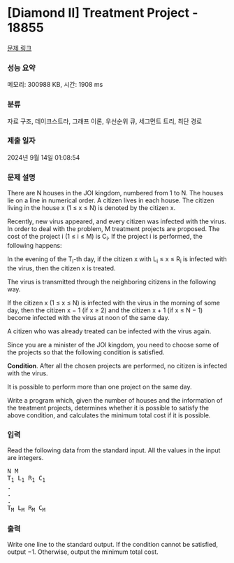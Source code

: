 # [Diamond II] Treatment Project - 18855 

[문제 링크](https://www.acmicpc.net/problem/18855) 

### 성능 요약

메모리: 300988 KB, 시간: 1908 ms

### 분류

자료 구조, 데이크스트라, 그래프 이론, 우선순위 큐, 세그먼트 트리, 최단 경로

### 제출 일자

2024년 9월 14일 01:08:54

### 문제 설명

<p>There are N houses in the JOI kingdom, numbered from 1 to N. The houses lie on a line in numerical order. A citizen lives in each house. The citizen living in the house x (1 ≤ x ≤ N) is denoted by the citizen x.</p>

<p>Recently, new virus appeared, and every citizen was infected with the virus. In order to deal with the problem, M treatment projects are proposed. The cost of the project i (1 ≤ i ≤ M) is C<sub>i</sub>. If the project i is performed, the following happens:</p>

<p>In the evening of the T<sub>i</sub>-th day, if the citizen x with L<sub>i</sub> ≤ x ≤ R<sub>i</sub> is infected with the virus, then the citizen x is treated.</p>

<p>The virus is transmitted through the neighboring citizens in the following way.</p>

<p>If the citizen x (1 ≤ x ≤ N) is infected with the virus in the morning of some day, then the citizen x − 1 (if x ≥ 2) and the citizen x + 1 (if x ≤ N − 1) become infected with the virus at noon of the same day.</p>

<p>A citizen who was already treated can be infected with the virus again.</p>

<p>Since you are a minister of the JOI kingdom, you need to choose some of the projects so that the following condition is satisfied.</p>

<p><strong>Condition</strong>. After all the chosen projects are performed, no citizen is infected with the virus.</p>

<p>It is possible to perform more than one project on the same day.</p>

<p>Write a program which, given the number of houses and the information of the treatment projects, determines whether it is possible to satisfy the above condition, and calculates the minimum total cost if it is possible.</p>

### 입력 

 <p>Read the following data from the standard input. All the values in the input are integers.</p>

<pre>N M
T<sub>1</sub> L<sub>1</sub> R<sub>1</sub> C<sub>1</sub>
.
.
.
T<sub>M</sub> L<sub>M</sub> R<sub>M</sub> C<sub>M</sub></pre>

### 출력 

 <p>Write one line to the standard output. If the condition cannot be satisfied, output −1. Otherwise, output the minimum total cost.</p>

